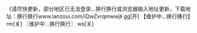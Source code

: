 《请尽快更新，部分地区已无法登录...换行换行或浏览器输入地址更新，下载地址：换行换行www.lanzoui.com/iQwZvrqmwwj》 gg[开]
【维护中...换行换行】 rm[关]
〖维护中...换行换行〗 ws[关]
